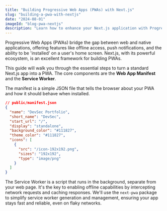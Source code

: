 ```yaml
---
title: "Building Progressive Web Apps (PWAs) with Next.js"
slug: "building-a-pwa-with-nextjs"
date: "2024-08-01"
imageId: "blog-pwa-nextjs"
description: "Learn how to enhance your Next.js application with Progressive Web App capabilities, including offline support and installability."
---
```


Progressive Web Apps (PWAs) bridge the gap between web and native applications, offering features like offline access, push notifications, and the ability to be 'installed' on a user's home screen. Next.js, with its powerful ecosystem, is an excellent framework for building PWAs.

This guide will walk you through the essential steps to turn a standard Next.js app into a PWA. The core components are the **Web App Manifest** and the **Service Worker**.

The manifest is a simple JSON file that tells the browser about your PWA and how it should behave when installed.

```json
// public/manifest.json
{
  "name": "DevSec Portfolio",
  "short_name": "DevSec",
  "start_url": "/",
  "display": "standalone",
  "background_color": "#111827",
  "theme_color": "#111827",
  "icons": [
    {
      "src": "/icon-192x192.png",
      "sizes": "192x192",
      "type": "image/png"
    }
  ]
}
```

The Service Worker is a script that runs in the background, separate from your web page. It's the key to enabling offline capabilities by intercepting network requests and caching responses. We'll use the `next-pwa` package to simplify service worker generation and management, ensuring your app stays fast and reliable, even on flaky networks.
